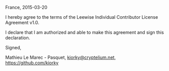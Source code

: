 France, 2015-03-20

I hereby agree to the terms of the Leewise Individual Contributor License
Agreement v1.0.

I declare that I am authorized and able to make this agreement and sign this
declaration.

Signed,

Mathieu Le Marec - Pasquet, kiorky@cryptelium.net, https://github.com/kiorky
